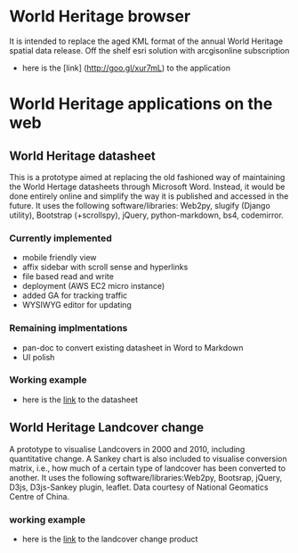 # World Heritage browser
It is intended to replace the aged KML format of the annual World Heritage spatial data release.
Off the shelf esri solution with arcgisonline subscription
- here is the [link] (http://goo.gl/xur7mL) to the application

# World Heritage applications on the web
## World Heritage datasheet
This is a prototype aimed at replacing the old fashioned way of maintaining the World Hertage datasheets through Microsoft Word. Instead, it would be done entirely online and simplify the way it is published and accessed in the future.
It uses the following software/libraries: Web2py, slugify (Django utility), Bootstrap (+scrollspy), jQuery, python-markdown, bs4, codemirror.

### Currently implemented
- mobile friendly view
- affix sidebar with scroll sense and hyperlinks
- file based read and write
- deployment (AWS EC2 micro instance)
- added GA for tracking traffic
- WYSIWYG editor for updating

### Remaining implmentations
- pan-doc to convert existing datasheet in Word to Markdown
- UI polish

### Working example
- here is the [link](http://52.16.74.158/wh_app/default/wh_html_bs2/191) to the datasheet 

## World Heritage Landcover change
A prototype to visualise Landcovers in 2000 and 2010, including quantitative change. A Sankey chart is also included to visualise conversion matrix, i.e., how much of a certain type of landcover has been converted to another.
It uses the following software/libraries:Web2py, Bootsrap, jQuery, D3js, D3js-Sankey plugin, leaflet. Data courtesy of National Geomatics Centre of China.

### working example
- here is the [link](http://52.16.74.158/wh_app/landcover/) to the landcover change product 
